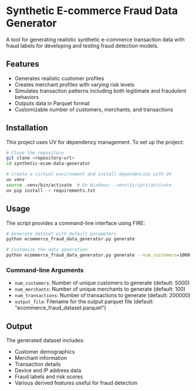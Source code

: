# Synthetic E-commerce Fraud Data Generator

A tool for generating realistic synthetic e-commerce transaction data with fraud labels for developing and testing fraud detection models.

## Features

- Generates realistic customer profiles
- Creates merchant profiles with varying risk levels
- Simulates transaction patterns including both legitimate and fraudulent behaviors
- Outputs data in Parquet format
- Customizable number of customers, merchants, and transactions

## Installation

This project uses UV for dependency management. To set up the project:

```bash
# Clone the repository
git clone <repository-url>
cd synthetic-ecom-data-generator

# Create a virtual environment and install dependencies with UV
uv venv
source .venv/bin/activate  # On Windows: .venv\Scripts\activate
uv pip install -r requirements.txt
```

## Usage

The script provides a command-line interface using FIRE:

```bash
# Generate dataset with default parameters
python ecommerce_fraud_data_generator.py generate

# Customize the data generation
python ecommerce_fraud_data_generator.py generate --num_customers=1000 --num_merchants=50 --num_transactions=50000 --output_file="my_dataset.parquet"
```

### Command-line Arguments

- `num_customers`: Number of unique customers to generate (default: 5000)
- `num_merchants`: Number of unique merchants to generate (default: 100)
- `num_transactions`: Number of transactions to generate (default: 200000)
- `output_file`: Filename for the output parquet file (default: "ecommerce_fraud_dataset.parquet")

## Output

The generated dataset includes:
- Customer demographics
- Merchant information
- Transaction details
- Device and IP address data
- Fraud labels and risk scores
- Various derived features useful for fraud detection
